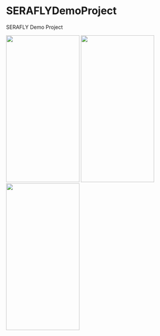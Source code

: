 # SERAFLYDemoProject

SERAFLY Demo Project 

<img src="https://user-images.githubusercontent.com/58390961/133823200-13967587-a76b-4c2d-a648-2e4109a5b413.png" width="200" height="400">

<img src="https://user-images.githubusercontent.com/58390961/133823218-ffaeecbb-f7a6-4fa4-88c4-c1c1940b86f8.png" width="200" height="400">

<img src="https://user-images.githubusercontent.com/58390961/133823222-8b1106a9-8f97-412c-b0be-1d5c755a90d0.png" width="200" height="400">
